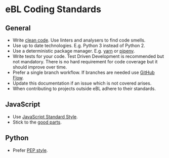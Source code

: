 # eBL Coding Standards

## General

- Write [clean code](https://www.amazon.de/Clean-Code-Handbook-Software-Craftsmanship/dp/0132350882). Use linters and analysers to find code smells.
- Use up to date technologies. E.g. Python 3 instead of Python 2.
- Use a deterministic package manager. E.g. [yarn](https://yarnpkg.com/lang/en/) or [pipenv](https://docs.pipenv.org/).
- Write tests for your code. Test Driven Development is recommended but not mandatory. There is no hard requirement for code coverage but it should improve over time.
- Prefer a single branch workflow. If branches are needed use [GitHub Flow](https://guides.github.com/introduction/flow/).
- Update this documentation if an issue which is not covered arises.
- When contributing to projects outside eBL adhere to their standards.

## JavaScript

- Use [JavaScript Standard Style](https://standardjs.com/).
- Stick to the [good parts](https://smile.amazon.de/JavaScript-Parts-Working-Shallow-Grain/dp/0596517742).

## Python

- Prefer [PEP style](https://www.python.org/dev/peps/pep-0008/).
